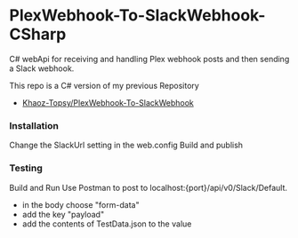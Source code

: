 # PlexWebhook-To-SlackWebhook-CSharp
C# webApi for receiving and handling Plex webhook posts and then sending a Slack webhook.

This repo is a C# version of my previous Repository
* [Khaoz-Topsy/PlexWebhook-To-SlackWebhook](https://github.com/Khaoz-Topsy/PlexWebhook-To-SlackWebhook)


### Installation

Change the SlackUrl setting in the web.config
Build and publish

### Testing
Build and Run
Use Postman to post to localhost:{port}/api/v0/Slack/Default.
- in the body choose "form-data"
- add the key "payload"
- add the contents of TestData.json to the value